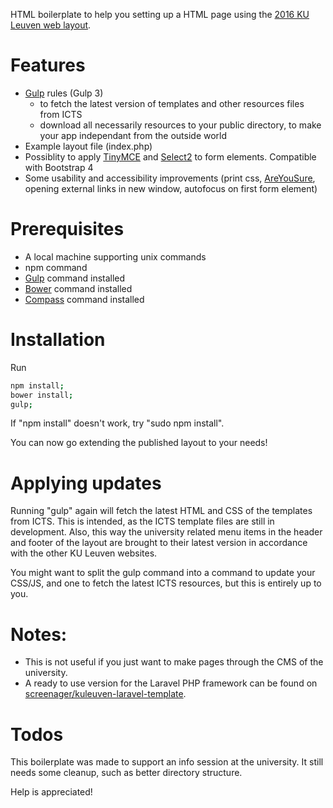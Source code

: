 HTML boilerplate to help you setting up a HTML page using the [2016 KU Leuven web layout](https://stijl.kuleuven.be/2016/release/latest/howto_devs.html).

# Features
* [Gulp](http://gulpjs.com) rules (Gulp 3) 
  * to fetch the latest version of templates and other resources files from ICTS
  * download all necessarily resources to your public directory, to make your app independant from the outside world
* Example layout file (index.php)
* Possiblity to apply [TinyMCE](https://www.tinymce.com) and [Select2](https://select2.github.io/) to form elements. Compatible with Bootstrap 4
* Some usability and accessibility improvements (print css, [AreYouSure](https://github.com/codedance/jquery.AreYouSure), opening external links in new window, autofocus on first form element)

# Prerequisites
* A local machine supporting unix commands
* npm command 
* [Gulp](http://gulpjs.com) command installed
* [Bower](http://bower.io) command installed
* [Compass](http://compass-style.org/) command installed

# Installation

Run

``` bash
npm install;
bower install;
gulp;
```

If "npm install" doesn't work, try "sudo npm install".

You can now go extending the published layout to your needs!

# Applying updates
Running "gulp" again will fetch the latest HTML and CSS of the templates from ICTS. 
This is intended, as the ICTS template files are still in development. 
Also, this way the university related menu items in the header and footer of the layout are brought to their latest version in accordance with the other KU Leuven websites.

You might want to split the gulp command into a command to update your CSS/JS, and one to fetch the latest ICTS resources, but this is entirely up to you.

# Notes: 
* This is not useful if you just want to make pages through the CMS of the university.
* A ready to use version for the Laravel PHP framework can be found on [screenager/kuleuven-laravel-template](https://github.com/screenager/kuleuven-laravel-template).

# Todos
This boilerplate was made to support an info session at the university.
It still needs some cleanup, such as better directory structure.

Help is appreciated!